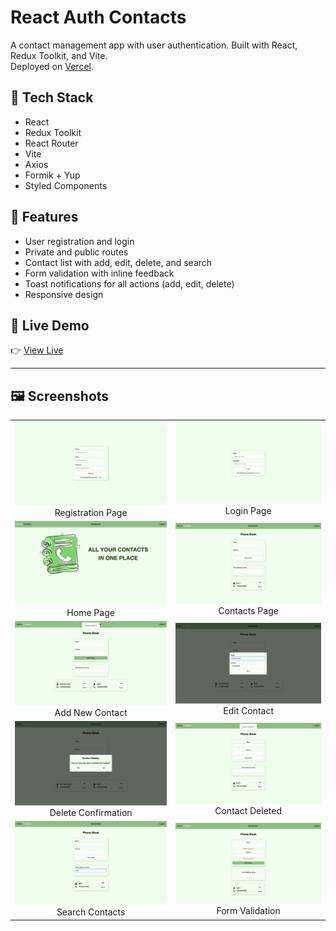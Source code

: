 # React Auth Contacts

A contact management app with user authentication. Built with React, Redux Toolkit, and Vite.  
Deployed on [Vercel](https://react-auth-contacts.vercel.app).

## 🚀 Tech Stack

- React
- Redux Toolkit
- React Router
- Vite
- Axios
- Formik + Yup
- Styled Components

## 🔐 Features

- User registration and login
- Private and public routes
- Contact list with add, edit, delete, and search
- Form validation with inline feedback
- Toast notifications for all actions (add, edit, delete)
- Responsive design

## 🔗 Live Demo

👉 [View Live](https://react-auth-contacts.vercel.app)

---

## 🖼️ Screenshots

<table>
  <tr>
    <td align="center"><img src="./screenshots/register.png" width="400"/><br/>Registration Page</td>
    <td align="center"><img src="./screenshots/login.png" width="400"/><br/>Login Page</td>
  </tr>
  <tr>
    <td align="center"><img src="./screenshots/home.png" width="400"/><br/>Home Page</td>
    <td align="center"><img src="./screenshots/contacts.png" width="400"/><br/>Contacts Page</td>
  </tr>
  <tr>
    <td align="center"><img src="./screenshots/add.png" width="400"/><br/>Add New Contact</td>
    <td align="center"><img src="./screenshots/edit.png" width="400"/><br/>Edit Contact</td>
  </tr>
  <tr>
    <td align="center"><img src="./screenshots/delete-confirm.png" width="400"/><br/>Delete Confirmation</td>
    <td align="center"><img src="./screenshots/delete.png" width="400"/><br/>Contact Deleted</td>
  </tr>
  <tr>
    <td align="center"><img src="./screenshots/search.png" width="400"/><br/>Search Contacts</td>
    <td align="center"><img src="./screenshots/validation.png" width="400"/><br/>Form Validation</td>
  </tr>
</table>

